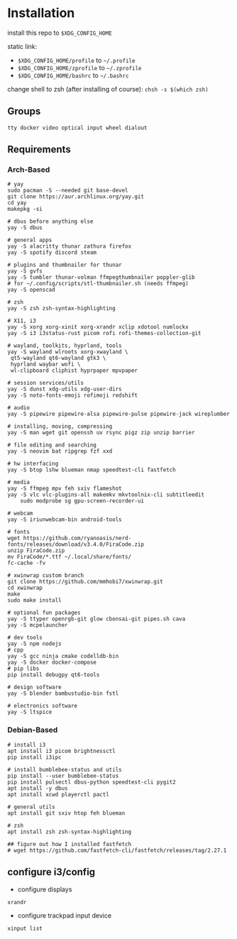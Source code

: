 # Installation

install this repo to `$XDG_CONFIG_HOME`

static link:
* `$XDG_CONFIG_HOME/profile` to `~/.profile`
* `$XDG_CONFIG_HOME/zprofile` to `~/.zprofile`
* `$XDG_CONFIG_HOME/bashrc` to `~/.bashrc`

change shell to zsh (after installing of course):
`chsh -s $(which zsh)`

## Groups
`tty docker video optical input wheel dialout`

## Requirements

### Arch-Based
```
# yay
sudo pacman -S --needed git base-devel
git clone https://aur.archlinux.org/yay.git
cd yay
makepkg -si

# dbus before anything else
yay -S dbus

# general apps
yay -S alacritty thunar zathura firefox
yay -S spotify discord steam

# plugins and thumbnailer for thunar
yay -S gvfs
yay -S tumbler thunar-volman ffmpegthumbnailer poppler-glib
# for ~/.config/scripts/stl-thumbnailer.sh (needs ffmpeg)
yay -S openscad

# zsh
yay -S zsh zsh-syntax-highlighting

# X11, i3
yay -S xorg xorg-xinit xorg-xrandr xclip xdotool numlockx
yay -S i3 i3status-rust picom rofi rofi-themes-collection-git

# wayland, toolkits, hyprland, tools
yay -S wayland wlroots xorg-xwayland \
 qt5-wayland qt6-wayland gtk3 \
 hyprland waybar wofi \
 wl-clipboard cliphist hyprpaper mpvpaper

# session services/utils
yay -S dunst xdg-utils xdg-user-dirs
yay -S noto-fonts-emoji rofimoji redshift

# audio
yay -S pipewire pipewire-alsa pipewire-pulse pipewire-jack wireplumber

# installing, moving, compressing
yay -S man wget git openssh uv rsync pigz zip unzip barrier

# file editing and searching
yay -S neovim bat ripgrep fzf xxd

# hw interfacing
yay -S btop lshw blueman nmap speedtest-cli fastfetch

# media
yay -S ffmpeg mpv feh sxiv flameshot
yay -S vlc vlc-plugins-all makemkv mkvtoolnix-cli subtitleedit
    sudo modprobe sg gpu-screen-recorder-ui

# webcam
yay -S iriunwebcam-bin android-tools

# fonts
wget https://github.com/ryanoasis/nerd-fonts/releases/download/v3.4.0/FiraCode.zip
unzip FiraCode.zip
mv FiraCode/*.ttf ~/.local/share/fonts/
fc-cache -fv

# xwinwrap custom branch
git clone https://github.com/mmhobi7/xwinwrap.git
cd xwinwrap
make
sudo make install

# optional fun packages
yay -S ttyper openrgb-git glow cbonsai-git pipes.sh cava
yay -S mcpelauncher

# dev tools
yay -S npm nodejs
# cpp
yay -S gcc ninja cmake codelldb-bin
yay -S docker docker-compose
# pip libs
pip install debugpy qt6-tools

# design software
yay -S blender bambustudio-bin fstl

# electronics software
yay -S ltspice

```

### Debian-Based
```
# install i3
apt install i3 picom brightnessctl
pip install i3ipc

# install bumblebee-status and utils
pip install --user bumblebee-status
pip install pulsectl dbus-python speedtest-cli pygit2
apt install -y dbus
apt install xcwd playerctl pactl

# general utils
apt install git sxiv htop feh blueman

# zsh
apt install zsh zsh-syntax-highlighting

## figure out how I installed fastfetch
# wget https://github.com/fastfetch-cli/fastfetch/releases/tag/2.27.1
```

## configure i3/config
* configure displays
```
xrandr
```

* configure trackpad input device
```
xinput list
```

